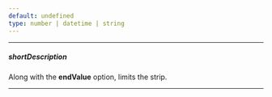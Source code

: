 ```yaml
---
default: undefined
type: number | datetime | string
---
```

---
##### shortDescription
Along with the **endValue** option, limits the strip.

---
